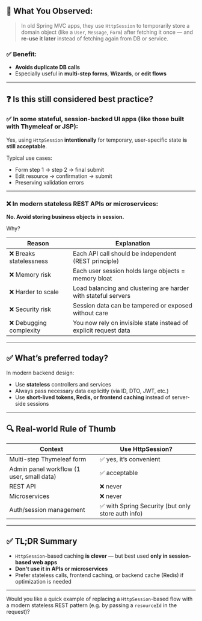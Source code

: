 ## 🧠 What You Observed:

> In old Spring MVC apps, they use `HttpSession` to temporarily store a domain object (like a `User`, `Message`, `Form`) after fetching it once — and **re-use it later** instead of fetching again from DB or service.

### ✅ Benefit:

* **Avoids duplicate DB calls**
* Especially useful in **multi-step forms**, **Wizards**, or **edit flows**

---

## ❓ Is this still considered best practice?

### ✅ In some **stateful, session-backed UI apps** (like those built with Thymeleaf or JSP):

Yes, using `HttpSession` **intentionally** for temporary, user-specific state **is still acceptable**.

Typical use cases:

* Form step 1 → step 2 → final submit
* Edit resource → confirmation → submit
* Preserving validation errors

---

### ❌ In **modern stateless REST APIs or microservices**:

**No. Avoid storing business objects in session.**

Why?

| Reason                 | Explanation                                                      |
| ---------------------- | ---------------------------------------------------------------- |
| ❌ Breaks statelessness | Each API call should be independent (REST principle)             |
| ❌ Memory risk          | Each user session holds large objects = memory bloat             |
| ❌ Harder to scale      | Load balancing and clustering are harder with stateful servers   |
| ❌ Security risk        | Session data can be tampered or exposed without care             |
| ❌ Debugging complexity | You now rely on invisible state instead of explicit request data |

---

## ✅ What’s preferred today?

In modern backend design:

* Use **stateless** controllers and services
* Always pass necessary data explicitly (via ID, DTO, JWT, etc.)
* Use **short-lived tokens, Redis, or frontend caching** instead of server-side sessions

---

## 🔍 Real-world Rule of Thumb

| Context                                   | Use HttpSession?                                  |
| ----------------------------------------- | ------------------------------------------------- |
| Multi-step Thymeleaf form                 | ✅ yes, it’s convenient                            |
| Admin panel workflow (1 user, small data) | ✅ acceptable                                      |
| REST API                                  | ❌ never                                           |
| Microservices                             | ❌ never                                           |
| Auth/session management                   | ✅ with Spring Security (but only store auth info) |

---

## ✅ TL;DR Summary

* `HttpSession`-based caching **is clever** — but best used **only in session-based web apps**
* **Don't use it in APIs or microservices**
* Prefer stateless calls, frontend caching, or backend cache (Redis) if optimization is needed

---

Would you like a quick example of replacing a `HttpSession`-based flow with a modern stateless REST pattern (e.g. by passing a `resourceId` in the request)?
